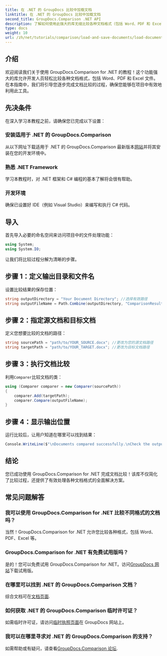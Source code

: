 ```yaml
---
title: 在 .NET 的 GroupDocs 比较中加载文档
linktitle: 在 .NET 的 GroupDocs 比较中加载文档
second_title: GroupDocs.Comparison .NET API
description: 了解如何使用此强大的库无缝比较各种文档格式（包括 Word、PDF 和 Excel）。本分步教程非常适合各个级别的开发人员。
type: docs
weight: 10
url: /zh/net/tutorials/comparison/load-and-save-documents/load-documents/
---
```

## 介绍

欢迎阅读我们关于使用 GroupDocs.Comparison for .NET 的教程！这个功能强大的库允许开发人员轻松比较各种文档格式，包括 Word、PDF 和 Excel 文件。在本指南中，我们将引导您逐步完成文档比较的过程，确保您能够在项目中有效地利用此工具。

## 先决条件

在深入学习本教程之前，请确保您已完成以下设置：

### 安装适用于 .NET 的 GroupDocs.Comparison
从以下网址下载适用于 .NET 的 GroupDocs.Comparison 最新版本[网站](https://releases.groupdocs.com/comparison/net/)并将其安装在您的开发环境中。

### 熟悉 .NET Framework
学习本教程时，对 .NET 框架和 C# 编程的基本了解将会很有帮助。

### 开发环境
确保已设置好 IDE（例如 Visual Studio）来编写和执行 C# 代码。

## 导入

首先导入必要的命名空间来访问项目中的文件处理功能：

```csharp
using System;
using System.IO;
```

让我们将比较过程分解为清晰的步骤。

## 步骤 1：定义输出目录和文件名

设置比较结果的保存位置：

```csharp
string outputDirectory = "Your Document Directory"; //选择有效路径
string outputFileName = Path.Combine(outputDirectory, "ComparisonResult.docx");
```

## 步骤 2：指定源文档和目标文档

定义您想要比较的文档的路径：

```csharp
string sourcePath = "path/to/YOUR_SOURCE.docx"; //更改为您的源文档路径
string targetPath = "path/to/YOUR_TARGET.docx"; //更改为目标文档路径
```

## 步骤 3：执行文档比较

利用`Comparer`比较文档的类：

```csharp
using (Comparer comparer = new Comparer(sourcePath))
{
    comparer.Add(targetPath);
    comparer.Compare(outputFileName);
}
```

## 步骤 4：显示输出位置

运行比较后，让用户知道在哪里可以找到结果：

```csharp
Console.WriteLine($"\nDocuments compared successfully.\nCheck the output in: {outputDirectory}");
```

## 结论

您已成功使用 GroupDocs.Comparison for .NET 完成文档比较！该库不仅简化了比较过程，还提供了有效处理各种文档格式的全面解决方案。

## 常见问题解答

### 我可以使用 GroupDocs.Comparison for .NET 比较不同格式的文档吗？
当然！GroupDocs.Comparison for .NET 允许您比较各种格式，包括 Word、PDF、Excel 等。

### GroupDocs.Comparison for .NET 有免费试用版吗？
是的！您可以免费试用 GroupDocs.Comparison for .NET。访问[GroupDocs 网站](https://releases.groupdocs.com/)下载试用版。

### 在哪里可以找到 .NET 的 GroupDocs.Comparison 文档？
综合文档可在[文档页面](https://reference.groupdocs.com/comparison/net/).

### 如何获取 .NET 的 GroupDocs.Comparison 临时许可证？
如需临时许可证，请访问[临时执照页面](https://purchase.groupdocs.com/temporary-license/)在 GroupDocs 网站上。

### 我可以在哪里寻求对 .NET 的 GroupDocs.Comparison 的支持？
如需帮助或有疑问，请查看[GroupDocs.Comparison 论坛](https://forum.groupdocs.com/c/comparison/12).
